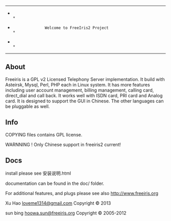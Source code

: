 ******************************************************************************
*                                                                            *
*                   Welcome to FreeIris2 Project                              *
*                                                                            *
******************************************************************************



About
-----

Freeiris is a GPL v2 Licensed Telephony Server implementation. It build with
Asteirsk, Mysql, Perl, PHP each in Linux system. It has more features 
including user account management, billing management, calling card, 
direct_dial and call back. It works well with ISDN card, PRI card and Analog 
card. It is designed to support the GUI in Chinese.  The other languages can 
be pluggable as well. 


Info
----

COPYING files contains GPL license.

WARNNING !  Only Chinese support in freeiris2 current!


Docs
----

install please see 安装说明.html

documentation can be found in the doc/ folder.

For additional features, and plugs please see also http://www.freeiris.org

Xu Hao <loveme1314@gmail.com>     Copyright © 2013

sun bing <hoowa.sun@freeiris.org> Copyright © 2005-2012
